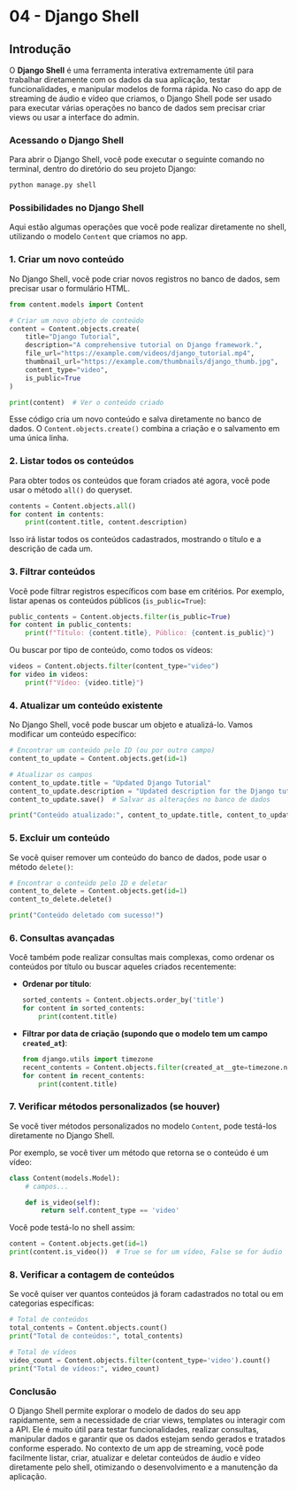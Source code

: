 # 04 - **Django Shell**

## Introdução

O **Django Shell** é uma ferramenta interativa extremamente útil para trabalhar diretamente com os dados da sua aplicação, testar funcionalidades, e manipular modelos de forma rápida. No caso do app de streaming de áudio e vídeo que criamos, o Django Shell pode ser usado para executar várias operações no banco de dados sem precisar criar views ou usar a interface do admin.

### Acessando o Django Shell

Para abrir o Django Shell, você pode executar o seguinte comando no terminal, dentro do diretório do seu projeto Django:

```bash
python manage.py shell
```

### Possibilidades no Django Shell

Aqui estão algumas operações que você pode realizar diretamente no shell, utilizando o modelo `Content` que criamos no app.

### 1. **Criar um novo conteúdo**

No Django Shell, você pode criar novos registros no banco de dados, sem precisar usar o formulário HTML.

```python
from content.models import Content

# Criar um novo objeto de conteúdo
content = Content.objects.create(
    title="Django Tutorial",
    description="A comprehensive tutorial on Django framework.",
    file_url="https://example.com/videos/django_tutorial.mp4",
    thumbnail_url="https://example.com/thumbnails/django_thumb.jpg",
    content_type="video",
    is_public=True
)

print(content)  # Ver o conteúdo criado
```

Esse código cria um novo conteúdo e salva diretamente no banco de dados. O `Content.objects.create()` combina a criação e o salvamento em uma única linha.

### 2. **Listar todos os conteúdos**

Para obter todos os conteúdos que foram criados até agora, você pode usar o método `all()` do queryset.

```python
contents = Content.objects.all()
for content in contents:
    print(content.title, content.description)
```

Isso irá listar todos os conteúdos cadastrados, mostrando o título e a descrição de cada um.

### 3. **Filtrar conteúdos**

Você pode filtrar registros específicos com base em critérios. Por exemplo, listar apenas os conteúdos públicos (`is_public=True`):

```python
public_contents = Content.objects.filter(is_public=True)
for content in public_contents:
    print(f"Título: {content.title}, Público: {content.is_public}")
```

Ou buscar por tipo de conteúdo, como todos os vídeos:

```python
videos = Content.objects.filter(content_type="video")
for video in videos:
    print(f"Vídeo: {video.title}")
```

### 4. **Atualizar um conteúdo existente**

No Django Shell, você pode buscar um objeto e atualizá-lo. Vamos modificar um conteúdo específico:

```python
# Encontrar um conteúdo pelo ID (ou por outro campo)
content_to_update = Content.objects.get(id=1)

# Atualizar os campos
content_to_update.title = "Updated Django Tutorial"
content_to_update.description = "Updated description for the Django tutorial."
content_to_update.save()  # Salvar as alterações no banco de dados

print("Conteúdo atualizado:", content_to_update.title, content_to_update.description)
```

### 5. **Excluir um conteúdo**

Se você quiser remover um conteúdo do banco de dados, pode usar o método `delete()`:

```python
# Encontrar o conteúdo pelo ID e deletar
content_to_delete = Content.objects.get(id=1)
content_to_delete.delete()

print("Conteúdo deletado com sucesso!")
```

### 6. **Consultas avançadas**

Você também pode realizar consultas mais complexas, como ordenar os conteúdos por título ou buscar aqueles criados recentemente:

- **Ordenar por título**:
  
  ```python
  sorted_contents = Content.objects.order_by('title')
  for content in sorted_contents:
      print(content.title)
  ```

- **Filtrar por data de criação (supondo que o modelo tem um campo `created_at`)**:

  ```python
  from django.utils import timezone
  recent_contents = Content.objects.filter(created_at__gte=timezone.now() - timezone.timedelta(days=7))
  for content in recent_contents:
      print(content.title)
  ```

### 7. **Verificar métodos personalizados (se houver)**

Se você tiver métodos personalizados no modelo `Content`, pode testá-los diretamente no Django Shell.

Por exemplo, se você tiver um método que retorna se o conteúdo é um vídeo:

```python
class Content(models.Model):
    # campos...

    def is_video(self):
        return self.content_type == 'video'
```

Você pode testá-lo no shell assim:

```python
content = Content.objects.get(id=1)
print(content.is_video())  # True se for um vídeo, False se for áudio
```

### 8. **Verificar a contagem de conteúdos**

Se você quiser ver quantos conteúdos já foram cadastrados no total ou em categorias específicas:

```python
# Total de conteúdos
total_contents = Content.objects.count()
print("Total de conteúdos:", total_contents)

# Total de vídeos
video_count = Content.objects.filter(content_type='video').count()
print("Total de vídeos:", video_count)
```

### Conclusão

O Django Shell permite explorar o modelo de dados do seu app rapidamente, sem a necessidade de criar views, templates ou interagir com a API. Ele é muito útil para testar funcionalidades, realizar consultas, manipular dados e garantir que os dados estejam sendo gerados e tratados conforme esperado. No contexto de um app de streaming, você pode facilmente listar, criar, atualizar e deletar conteúdos de áudio e vídeo diretamente pelo shell, otimizando o desenvolvimento e a manutenção da aplicação.
